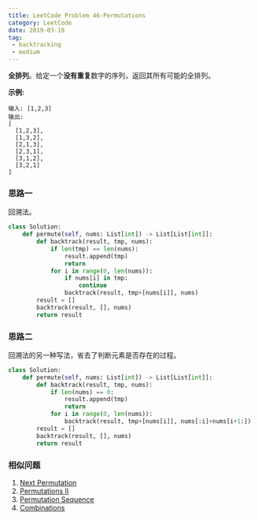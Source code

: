 ```yaml
---
title: LeetCode Problem 46-Permutations
category: LeetCode
date: 2019-03-18
tag:
 - backtracking
 - medium
---
```


**全排列**。给定一个**没有重复**数字的序列，返回其所有可能的全排列。

**示例:**

```
输入: [1,2,3]
输出:
[
  [1,2,3],
  [1,3,2],
  [2,1,3],
  [2,3,1],
  [3,1,2],
  [3,2,1]
]
```

### 思路一

回溯法。

```python
class Solution:
    def permute(self, nums: List[int]) -> List[List[int]]:
        def backtrack(result, tmp, nums):
            if len(tmp) == len(nums):
                result.append(tmp)
                return
            for i in range(0, len(nums)):
                if nums[i] in tmp:
                    continue
                backtrack(result, tmp+[nums[i]], nums)
        result = []
        backtrack(result, [], nums)
        return result
```

### 思路二

回溯法的另一种写法，省去了判断元素是否存在的过程。

```python
class Solution:
    def permute(self, nums: List[int]) -> List[List[int]]:
        def backtrack(result, tmp, nums):
            if len(nums) == 0:
                result.append(tmp)
                return
            for i in range(0, len(nums)):
                backtrack(result, tmp+[nums[i]], nums[:i]+nums[i+1:])
        result = []
        backtrack(result, [], nums)
        return result
```

### 相似问题

1. [Next Permutation](https://leetcode.com/problems/next-permutation/)
2. [Permutations II](https://wendellgul.github.io/leetcode/2019/03/18/LeetCode-Problem-47-Permutations-II/)
3. [Permutation Sequence](https://leetcode.com/problems/permutation-sequence/)
4. [Combinations](https://leetcode.com/problems/combinations/)